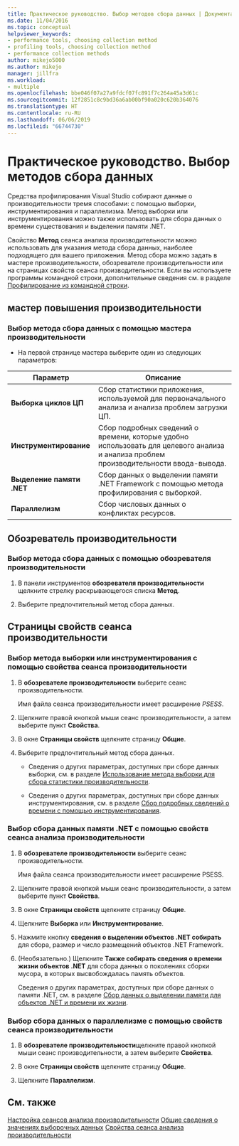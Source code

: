 ```yaml
---
title: Практическое руководство. Выбор методов сбора данных | Документация Майкрософт
ms.date: 11/04/2016
ms.topic: conceptual
helpviewer_keywords:
- performance tools, choosing collection method
- profiling tools, choosing collection method
- performance collection methods
author: mikejo5000
ms.author: mikejo
manager: jillfra
ms.workload:
- multiple
ms.openlocfilehash: bbe046f07a27a9fdcf07fc891f7c264a45a3d61c
ms.sourcegitcommit: 12f2851c8c9bd36a6ab00bf90a020c620b364076
ms.translationtype: HT
ms.contentlocale: ru-RU
ms.lasthandoff: 06/06/2019
ms.locfileid: "66744730"
---
```

# <a name="how-to-choose-collection-methods"></a>Практическое руководство. Выбор методов сбора данных

Средства профилирования Visual Studio собирают данные о производительности тремя способами: с помощью выборки, инструментирования и параллелизма. Метод выборки или инструментирования можно также использовать для сбора данных о времени существования и выделении памяти .NET.

Свойство **Метод** сеанса анализа производительности можно использовать для указания метода сбора данных, наиболее подходящего для вашего приложения. Метод сбора можно задать в мастере производительности, обозревателе производительности или на страницах свойств сеанса производительности. Если вы используете программы командной строки, дополнительные сведения см. в разделе [Профилирование из командной строки](../profiling/using-the-profiling-tools-from-the-command-line.md).

## <a name="performance-wizard"></a>мастер повышения производительности

### <a name="to-select-a-collection-method-using-the-performance-wizard"></a>Выбор метода сбора данных с помощью мастера производительности

- На первой странице мастера выберите один из следующих параметров:

| Параметр | Описание |
|----------------------------| - |
| **Выборка циклов ЦП** | Сбор статистики приложения, используемой для первоначального анализа и анализа проблем загрузки ЦП. |
| **Инструментирование** | Сбор подробных сведений о времени, которые удобно использовать для целевого анализа и анализа проблем производительности ввода-вывода. |
| **Выделение памяти .NET** | Сбор данных о выделении памяти .NET Framework с помощью метода профилирования с выборкой. |
| **Параллелизм** | Сбор числовых данных о конфликтах ресурсов. |

## <a name="performance-explorer"></a>Обозреватель производительности

### <a name="to-select-a-collection-method-using-performance-explorer"></a>Выбор метода сбора данных с помощью обозревателя производительности

1. В панели инструментов **обозревателя производительности** щелкните стрелку раскрывающегося списка **Метод**.

2. Выберите предпочтительный метод сбора данных.

## <a name="performance-session-property-pages"></a>Страницы свойств сеанса производительности

### <a name="to-select-the-sampling-or-instrumentation-method-using-performance-session-properties"></a>Выбор метода выборки или инструментирования с помощью свойства сеанса производительности

1. В **обозревателе производительности** выберите сеанс производительности.

     Имя файла сеанса производительности имеет расширение *PSESS*.

2. Щелкните правой кнопкой мыши сеанс производительности, а затем выберите пункт **Свойства**.

3. В окне **Страницы свойств** щелкните страницу **Общие**.

4. Выберите предпочтительный метод сбора данных.

    - Сведения о других параметрах, доступных при сборе данных выборки, см. в разделе [Использование метода выборки для сбора статистики производительности](../profiling/collecting-performance-statistics-by-using-sampling.md).

    - Сведения о других параметрах, доступных при сборе данных инструментирования, см. в разделе [Сбор подробных сведений о времени с помощью инструментирования](../profiling/collecting-detailed-timing-data-by-using-instrumentation.md).

### <a name="to-select-net-memory-data-collection-by-using-performance-session-properties"></a>Выбор сбора данных памяти .NET с помощью свойств сеанса анализа производительности

1. В **обозревателе производительности** выберите сеанс производительности.

     Имя файла сеанса производительности имеет расширение PSESS.

2. Щелкните правой кнопкой мыши сеанс производительности, а затем выберите пункт **Свойства**.

3. В окне **Страницы свойств** щелкните страницу **Общие**.

4. Щелкните **Выборка** или **Инструментирование**.

5. Нажмите кнопку **сведения о выделении объектов .NET собирать** для сбора, размер и число размещений объектов .NET Framework.

6. (Необязательно.) Щелкните **Также собирать сведения о времени жизни объектов .NET** для сбора данных о поколениях сборки мусора, в которых высвобождалась память объектов.

     Сведения о других параметрах, доступных при сборе данных о памяти .NET, см. в разделе [Сбор данных о выделении памяти для объектов .NET и времени их жизни](../profiling/collecting-dotnet-memory-allocation-and-lifetime-data.md).

### <a name="to-select-concurrency-data-collection-by-using-performance-session-properties"></a>Выбор сбора данных о параллелизме с помощью свойств сеанса производительности

1. В **обозревателе производительности**щелкните правой кнопкой мыши сеанс производительности, а затем выберите **Свойства**.

2. В окне **Страницы свойств** щелкните страницу **Общие**.

3. Щелкните **Параллелизм**.

## <a name="see-also"></a>См. также

[Настройка сеансов анализа производительности](../profiling/configuring-performance-sessions.md)
[Общие сведения о значениях выборочных данных](../profiling/understanding-sampling-data-values.md)
[Свойства сеанса анализа производительности](../profiling/performance-session-properties.md)